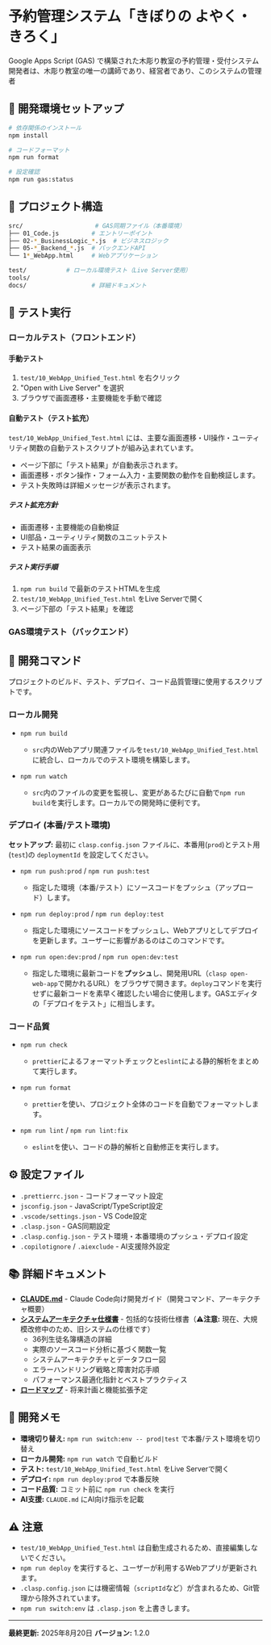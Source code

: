 # 予約管理システム「きぼりの よやく・きろく」

Google Apps Script
(GAS) で構築された木彫り教室の予約管理・受付システム開発者は、木彫り教室の唯一の講師であり、経営者であり、このシステムの管理者

## 🚀 **開発環境セットアップ**

```bash
# 依存関係のインストール
npm install

# コードフォーマット
npm run format

# 設定確認
npm run gas:status
```

## 📁 **プロジェクト構造**

```bash
src/                    # GAS同期ファイル（本番環境）
├── 01_Code.js         # エントリーポイント
├── 02-*_BusinessLogic_*.js  # ビジネスロジック
├── 05-*_Backend_*.js  # バックエンドAPI
└── 1*_WebApp.html     # Webアプリケーション

test/           # ローカル環境テスト（Live Server使用）
tools/
docs/                  # 詳細ドキュメント
```

## 🧪 **テスト実行**

### ローカルテスト（フロントエンド）

#### 手動テスト

1. `test/10_WebApp_Unified_Test.html` を右クリック
2. "Open with Live Server" を選択
3. ブラウザで画面遷移・主要機能を手動で確認

#### 自動テスト（テスト拡充）

`test/10_WebApp_Unified_Test.html`
には、主要な画面遷移・UI操作・ユーティリティ関数の自動テストスクリプトが組み込まれています。

- ページ下部に「テスト結果」が自動表示されます。
- 画面遷移・ボタン操作・フォーム入力・主要関数の動作を自動検証します。
- テスト失敗時は詳細メッセージが表示されます。

##### テスト拡充方針

- 画面遷移・主要機能の自動検証
- UI部品・ユーティリティ関数のユニットテスト
- テスト結果の画面表示

##### テスト実行手順

1. `npm run build` で最新のテストHTMLを生成
2. `test/10_WebApp_Unified_Test.html` をLive Serverで開く
3. ページ下部の「テスト結果」を確認

### GAS環境テスト（バックエンド）

## 🔧 開発コマンド

プロジェクトのビルド、テスト、デプロイ、コード品質管理に使用するスクリプトです。

### ローカル開発

- `npm run build`
  - `src`内のWebアプリ関連ファイルを`test/10_WebApp_Unified_Test.html`に統合し、ローカルでのテスト環境を構築します。

- `npm run watch`
  - `src`内のファイルの変更を監視し、変更があるたびに自動で`npm run build`を実行します。ローカルでの開発時に便利です。

### デプロイ (本番/テスト環境)

**セットアップ:** 最初に `clasp.config.json` ファイルに、本番用(`prod`)とテスト用(`test`)の
`deploymentId` を設定してください。

- `npm run push:prod` / `npm run push:test`
  - 指定した環境（本番/テスト）にソースコードをプッシュ（アップロード）します。

- `npm run deploy:prod` / `npm run deploy:test`
  - 指定した環境にソースコードをプッシュし、Webアプリとしてデプロイを更新します。ユーザーに影響があるのはこのコマンドです。

- `npm run open:dev:prod` / `npm run open:dev:test`
  - 指定した環境に最新コードを**プッシュ**し、開発用URL（`clasp open-web-app`で開かれるURL）をブラウザで開きます。`deploy`コマンドを実行せずに最新コードを素早く確認したい場合に使用します。GASエディタの「デプロイをテスト」に相当します。

### コード品質

- `npm run check`
  - `prettier`によるフォーマットチェックと`eslint`による静的解析をまとめて実行します。

- `npm run format`
  - `prettier`を使い、プロジェクト全体のコードを自動でフォーマットします。

- `npm run lint` / `npm run lint:fix`
  - `eslint`を使い、コードの静的解析と自動修正を実行します。

## ⚙️ **設定ファイル**

- `.prettierrc.json` - コードフォーマット設定
- `jsconfig.json` - JavaScript/TypeScript設定
- `.vscode/settings.json` - VS Code設定
- `.clasp.json` - GAS同期設定
- `.clasp.config.json` - テスト環境・本番環境のプッシュ・デプロイ設定
- `.copilotignore` / `.aiexclude` - AI支援除外設定

## 📚 **詳細ドキュメント**

- **[CLAUDE.md](CLAUDE.md)** - Claude Code向け開発ガイド（開発コマンド、アーキテクチャ概要）
- **[システムアーキテクチャ仕様書](docs/ARCHITECTURE.md)** - 包括的な技術仕様書（⚠️**注意:**
  現在、大規模改修中のため、旧システムの仕様です）
  - 36列生徒名簿構造の詳細
  - 実際のソースコード分析に基づく関数一覧
  - システムアーキテクチャとデータフロー図
  - エラーハンドリング戦略と障害対応手順
  - パフォーマンス最適化指針とベストプラクティス
- **[ロードマップ](docs/roadmap.md)** - 将来計画と機能拡張予定

## 📝 **開発メモ**

- **環境切り替え:** `npm run switch:env -- prod|test` で本番/テスト環境を切り替え
- **ローカル開発:** `npm run watch` で自動ビルド
- **テスト:** `test/10_WebApp_Unified_Test.html` をLive Serverで開く
- **デプロイ:** `npm run deploy:prod` で本番反映
- **コード品質:** コミット前に `npm run check` を実行
- **AI支援:** `CLAUDE.md` にAI向け指示を記載

## ⚠️ **注意**

- `test/10_WebApp_Unified_Test.html` は自動生成されるため、直接編集しないでください。
- `npm run deploy` を実行すると、ユーザーが利用するWebアプリが更新されます。
- `.clasp.config.json` には機密情報（`scriptId`など）が含まれるため、Git管理から除外されています。
- `npm run switch:env` は `.clasp.json` を上書きします。

---

**最終更新:** 2025年8月20日 **バージョン:** 1.2.0
